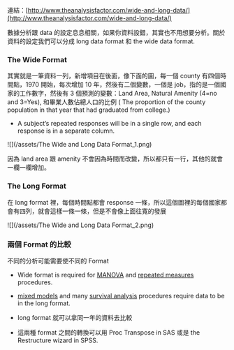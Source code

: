 連結：[http://www.theanalysisfactor.com/wide-and-long-data/](http://www.theanalysisfactor.com/wide-and-long-data/)

數據分析跟 data 的設定息息相關，如果你資料設錯，其實也不用想要分析。關於資料的設定我們可以分成 long data format 和 the wide data format.

### The Wide Format

其實就是一筆資料一列，新增項目在後面，像下面的圖，每一個 county 有四個時間點，1970 開始，每次增加 10 年，然後有二個變數，一個是 job，指的是一個國家的工作數字，然後有 3 個預測的變數：Land Area, Natural Amenity \(4=no and 3=Yes\), 和畢業人數佔總人口的比例 \( The proportion of the county population in that year that had graduated from college.\)

* A subject’s repeated responses will be in a single row, and each response is in a separate column.

![](/assets/The Wide and Long Data Format_1.png)

因為 land area 跟 amenity 不會因為時間而改變，所以都只有一行，其他的就會一欄一欄增加。

### The Long Format

在 long format 裡，每個時間點都會 response 一條，所以這個圖裡的每個國家都會有四列，就會這樣一條一條，但是不會像上面往寬的發展

![](/assets/The Wide and Long Data Format_2.png)



### 兩個 Format 的比較

不同的分析可能需要使不同的 Format

* Wide format is required for [MANOVA](http://www.theanalysisfactor.com/repeated-measures-approaches/) and [repeated measures](http://www.theanalysisfactor.com/?s=repeated+measures) procedures.

* [mixed models](http://www.theanalysisfactor.com/concepts-you-need-to-understand-to-run-a-mixed-or-multilevel-model/) and many [survival analysis](http://www.theanalysisfactor.com/survival-analysis-webinar/) procedures require data to be in the long format.

* long format 就可以拿同一年的資料去比較

* 這兩種 format 之間的轉換可以用 Proc Transpose in SAS 或是 the Restructure wizard in SPSS.


